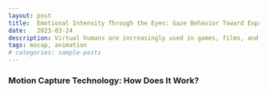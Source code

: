 ```yaml
---
layout: post
title:  Emotional Intensity Through the Eyes: Gaze Behavior Toward Expressive Virtual Avatars
date:   2023-03-24
description: Virtual humans are increasingly used in games, films, and interactive media. Yet, understanding the role of emotional intensity remains critical for expressive character design. This work investigates the gaze behavior in expressive virtual avatars with varying levels of facial expression intensity and light colors. Using eye tracking, we analyzed visual attention patterns as participants viewed avatars displaying three emotions (anger, disgust, and joy) at four intensity levels (neutral, low, medium, and high) under three light colors (white, red, and blue). Participants rated the perceived intensity of each expression while their gaze data was recorded. Results indicate that participants consistently distinguished between intensity levels, with higher ratings corresponding to more intense expressions. The eye region received the highest number of fixations and visits, though gaze distribution across facial features varied by emotion. Additionally, lighting color significantly affected pupil diameter.
tags: mocap, animation
# categories: sample-posts
---
```

### Motion Capture Technology: How Does It Work?

